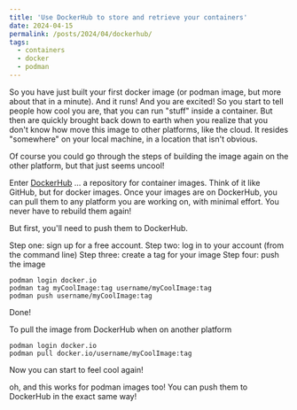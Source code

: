 ```yaml
---
title: 'Use DockerHub to store and retrieve your containers'
date: 2024-04-15
permalink: /posts/2024/04/dockerhub/
tags:
  - containers
  - docker
  - podman
---
```


So you have just built your first docker image (or podman image, but more about that in a minute). And it runs! And you are excited! So you start to tell people how cool you are, that you can run "stuff" inside a container. But then are quickly brought back down to earth when you realize that you don't know how move this image to other platforms, like the cloud. It resides "somewhere" on your local machine, in a location that isn't obvious.

Of course you could go through the steps of building the image again on the other platform, but that just seems uncool!

Enter [DockerHub](https://hub.docker.com/) ... a repository for container images. Think of it like GitHub, but for docker images. Once your images are on DockerHub, you can pull them to any platform you are working on, with minimal effort. You never have to rebuild them again!

But first, you'll need to push them to DockerHub. 

Step one: sign up for a free account.
Step two: log in to your account (from the command line)
Step three: create a tag for your image
Step four: push the image

```
podman login docker.io
podman tag myCoolImage:tag username/myCoolImage:tag
podman push username/myCoolImage:tag
```
Done!

To pull the image from DockerHub when on another platform

```
podman login docker.io
podman pull docker.io/username/myCoolImage:tag
```

Now you can start to feel cool again!

oh, and this works for podman images too! You can push them to DockerHub in the exact same way!